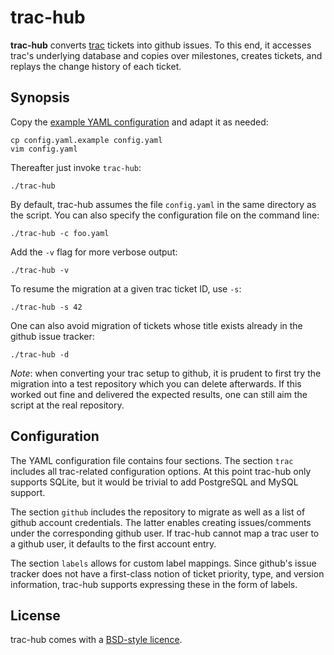 trac-hub
========

**trac-hub** converts [trac](http://trac.edgewall.org/) tickets into github
issues. To this end, it accesses trac's underlying database and copies over
milestones, creates tickets, and replays the change history of each ticket.

Synopsis
--------

Copy the [example YAML configuration](config.yaml.example) and adapt it as
needed:

    cp config.yaml.example config.yaml
    vim config.yaml

Thereafter just invoke `trac-hub`:

    ./trac-hub

By default, trac-hub assumes the file `config.yaml` in the same directory as
the script. You can also specify the configuration file on the command line:

    ./trac-hub -c foo.yaml

Add the `-v` flag for more verbose output:

    ./trac-hub -v

To resume the migration at a given trac ticket ID, use `-s`:

    ./trac-hub -s 42

One can also avoid migration of tickets whose title exists already in the
github issue tracker:

    ./trac-hub -d

*Note*: when converting your trac setup to github, it is prudent to first try
the migration into a test repository which you can delete afterwards. If this
worked out fine and delivered the expected results, one can still aim the
script at the real repository.

Configuration
-------------

The YAML configuration file contains four sections. The section `trac` includes
all trac-related configuration options. At this point trac-hub only supports
SQLite, but it would be trivial to add PostgreSQL and MySQL support.

The section `github` includes the repository to migrate as well as a list of
github account credentials. The latter enables creating issues/comments under
the corresponding github user. If trac-hub cannot map a trac user to a github
user, it defaults to the first account entry. 

The section `labels` allows for custom label mappings. Since github's issue
tracker does not have a first-class notion of ticket priority, type, and
version information, trac-hub supports expressing these in the form of labels. 

License
-------

trac-hub comes with a [BSD-style licence](COPYING).
